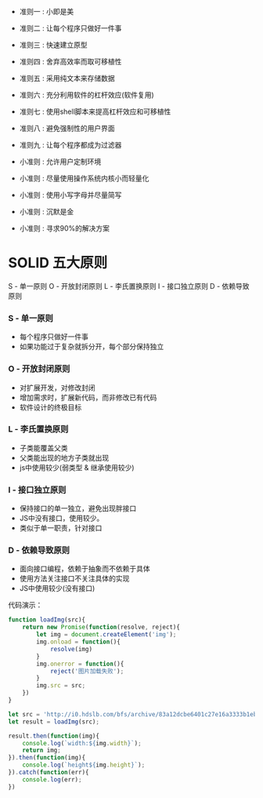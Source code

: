 - 准则一 : 小即是美
- 准则二 : 让每个程序只做好一件事
- 准则三 : 快速建立原型
- 准则四 : 舍弃高效率而取可移植性
- 准则五 : 采用纯文本来存储数据
- 准则六 : 充分利用软件的杠杆效应(软件复用)
- 准则七 : 使用shell脚本来提高杠杆效应和可移植性
- 准则八 : 避免强制性的用户界面
- 准则九 : 让每个程序都成为过滤器

- 小准则 : 允许用户定制环境
- 小准则 : 尽量使用操作系统内核小而轻量化
- 小准则 : 使用小写字母并尽量简写
- 小准则 : 沉默是金
- 小准则 : 寻求90%的解决方案

# SOLID 五大原则

S - 单一原则
O - 开放封闭原则
L - 李氏置换原则
I - 接口独立原则
D - 依赖导致原则

### S - 单一原则

- 每个程序只做好一件事
- 如果功能过于复杂就拆分开，每个部分保持独立

### O - 开放封闭原则

- 对扩展开发，对修改封闭
- 增加需求时，扩展新代码，而非修改已有代码
- 软件设计的终极目标

### L - 李氏置换原则

- 子类能覆盖父类
- 父类能出现的地方子类就出现
- js中使用较少(弱类型 & 继承使用较少)

### I - 接口独立原则

- 保持接口的单一独立，避免出现胖接口
- JS中没有接口，使用较少。
- 类似于单一职责，针对接口

### D - 依赖导致原则

- 面向接口编程，依赖于抽象而不依赖于具体
- 使用方法关注接口不关注具体的实现
- JS中使用较少(没有接口)

代码演示：

```js
function loadImg(src){
    return new Promise(function(resolve, reject){
        let img = document.createElement('img');
        img.onload = function(){
            resolve(img)
        }
        img.onerror = function(){
            reject('图片加载失败');
        }
        img.src = src;
    })
}

let src = 'http://i0.hdslb.com/bfs/archive/83a12dcbe6401c27e16a3333b1eba91191ac3c8e.jpg';
let result = loadImg(src);

result.then(function(img){
    console.log(`width:${img.width}`);
    return img;
}).then(function(img){
    console.log(`height${img.height}`);
}).catch(function(err){
    console.log(err);
})
```